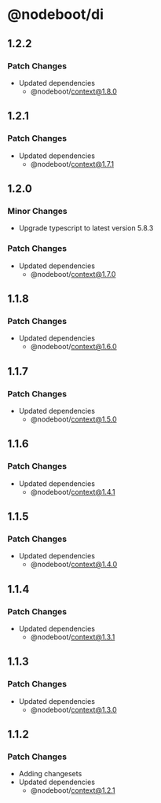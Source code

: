 # @nodeboot/di

## 1.2.2

### Patch Changes

-   Updated dependencies
    -   @nodeboot/context@1.8.0

## 1.2.1

### Patch Changes

-   Updated dependencies
    -   @nodeboot/context@1.7.1

## 1.2.0

### Minor Changes

-   Upgrade typescript to latest version 5.8.3

### Patch Changes

-   Updated dependencies
    -   @nodeboot/context@1.7.0

## 1.1.8

### Patch Changes

-   Updated dependencies
    -   @nodeboot/context@1.6.0

## 1.1.7

### Patch Changes

-   Updated dependencies
    -   @nodeboot/context@1.5.0

## 1.1.6

### Patch Changes

-   Updated dependencies
    -   @nodeboot/context@1.4.1

## 1.1.5

### Patch Changes

-   Updated dependencies
    -   @nodeboot/context@1.4.0

## 1.1.4

### Patch Changes

-   Updated dependencies
    -   @nodeboot/context@1.3.1

## 1.1.3

### Patch Changes

-   Updated dependencies
    -   @nodeboot/context@1.3.0

## 1.1.2

### Patch Changes

-   Adding changesets
-   Updated dependencies
    -   @nodeboot/context@1.2.1
